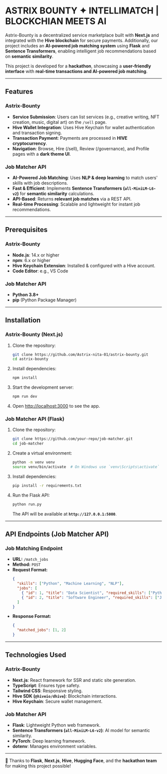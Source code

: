 # **ASTRIX BOUNTY  ✦  INTELLIMATCH | BLOCKCHIAN MEETS AI**


Astrix-Bounty is a decentralized service marketplace built with **Next.js** and integrated with the **Hive blockchain** for secure payments. Additionally, our project includes an **AI-powered job matching system** using **Flask** and **Sentence Transformers**, enabling intelligent job recommendations based on **semantic similarity**.

This project is developed for a **hackathon**, showcasing a **user-friendly interface** with **real-time transactions and AI-powered job matching**.

---

## **Features**
### **Astrix-Bounty**
- **Service Submission**: Users can list services (e.g., creative writing, NFT creation, music, digital art) on the `/sell` page.
- **Hive Wallet Integration**: Uses Hive Keychain for wallet authentication and transaction signing.
- **Transaction Payment**: Payments are processed in **HIVE cryptocurrency**.
- **Navigation**: Browse, Hire (/sell), Review (/governance), and Profile pages with a **dark theme UI**.

### **Job Matcher API**
- **AI-Powered Job Matching**: Uses **NLP & deep learning** to match users' skills with job descriptions.
- **Fast & Efficient**: Implements **Sentence Transformers (`all-MiniLM-L6-v2`)** for **semantic similarity** calculations.
- **API-Based**: Returns **relevant job matches** via a REST API.
- **Real-time Processing**: Scalable and lightweight for instant job recommendations.

---

## **Prerequisites**
### **Astrix-Bounty**
- **Node.js**: 14.x or higher
- **npm**: 6.x or higher
- **Hive Keychain Extension**: Installed & configured with a Hive account.
- **Code Editor**: e.g., VS Code

### **Job Matcher API**
- **Python 3.8+**
- **pip** (Python Package Manager)

---

## **Installation**
### **Astrix-Bounty (Next.js)**
1. Clone the repository:
   ```sh
   git clone https://github.com/Astrix-nita-01/astrix-bounty.git
   cd astrix-bounty
   ```
2. Install dependencies:
   ```sh
   npm install
   ```
3. Start the development server:
   ```sh
   npm run dev
   ```
4. Open [http://localhost:3000](http://localhost:3000) to see the app.

### **Job Matcher API (Flask)**
1. Clone the repository:
   ```sh
   git clone https://github.com/your-repo/job-matcher.git
   cd job-matcher
   ```
2. Create a virtual environment:
   ```sh
   python -m venv venv
   source venv/bin/activate  # On Windows use `venv\Scripts\activate`
   ```
3. Install dependencies:
   ```sh
   pip install -r requirements.txt
   ```
4. Run the Flask API:
   ```sh
   python run.py
   ```
   The API will be available at **`http://127.0.0.1:5000`**.

---

## **API Endpoints (Job Matcher API)**
### **Job Matching Endpoint**
- **URL:** `/match_jobs`
- **Method:** `POST`
- **Request Format:**
  ```json
  {
    "skills": ["Python", "Machine Learning", "NLP"],
    "jobs": [
      { "id": 1, "title": "Data Scientist", "required_skills": ["Python", "AI", "Deep Learning"] },
      { "id": 2, "title": "Software Engineer", "required_skills": ["JavaScript", "React", "Node.js"] }
    ]
  }
  ```
- **Response Format:**
  ```json
  {
    "matched_jobs": [1, 2]
  }
  ```

---

## **Technologies Used**
### **Astrix-Bounty**
- **Next.js**: React framework for SSR and static site generation.
- **TypeScript**: Ensures type safety.
- **Tailwind CSS**: Responsive styling.
- **Hive SDK (`@hiveio/dhive`)**: Blockchain interactions.
- **Hive Keychain**: Secure wallet management.

### **Job Matcher API**
- **Flask**: Lightweight Python web framework.
- **Sentence Transformers (`all-MiniLM-L6-v2`)**: AI model for semantic similarity.
- **PyTorch**: Deep learning framework.
- **dotenv**: Manages environment variables.

---


💙 Thanks to **Flask**, **Next.js**, **Hive**, **Hugging Face**, and the **hackathon team** for making this project possible!

